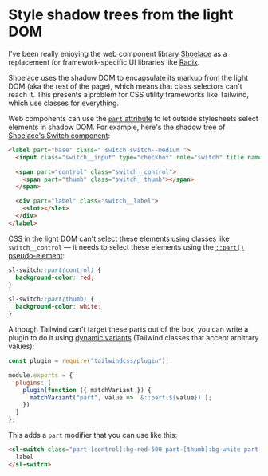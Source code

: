 # Style shadow trees from the light DOM

I've been really enjoying the web component library [Shoelace](https://shoelace.style) as a replacement for framework-specific UI libraries like [Radix](https://www.radix-ui.com).

Shoelace uses the shadow DOM to encapsulate its markup from the light DOM (aka the rest of the page), which means that class selectors can't reach it. This presents a problem for CSS utility frameworks like Tailwind, which use classes for everything.

Web components can use the [`part` attribute](https://developer.mozilla.org/en-US/docs/Web/HTML/Global_attributes/part) to let outside stylesheets select elements in shadow DOM. For example, here's the shadow tree of [Shoelace's Switch component](https://shoelace.style/components/switch):

```html
<label part="base" class=" switch switch--medium ">
  <input class="switch__input" type="checkbox" role="switch" title name aria-checked="false" />

  <span part="control" class="switch__control">
    <span part="thumb" class="switch__thumb"></span>
  </span>

  <div part="label" class="switch__label">
    <slot></slot>
  </div>
</label>
```

CSS in the light DOM can't select these elements using classes like `switch__control` — it needs to select these elements using the [`::part()` pseudo-element](https://developer.mozilla.org/en-US/docs/Web/CSS/::part):

```css
sl-switch::part(control) {
  background-color: red;
}

sl-switch::part(thumb) {
  background-color: white;
}
```

Although Tailwind can't target these parts out of the box, you can write a plugin to do it using [dynamic variants](https://tailwindcss.com/docs/plugins#dynamic-variants) (Tailwind classes that accept arbitrary values):

```js
const plugin = require("tailwindcss/plugin");

module.exports = {
  plugins: [
    plugin(function ({ matchVariant }) {
      matchVariant("part", value => `&::part(${value})`);
    })
  ]
};
```

This adds a `part` modifier that you can use like this:

```html
<sl-switch class="part-[control]:bg-red-500 part-[thumb]:bg-white part-[thumb]:rounded">
  label
</sl-switch>
```
